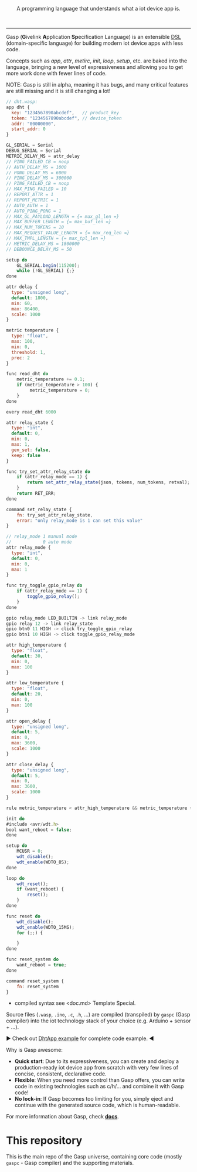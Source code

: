<p align=center>
  A programming language that understands what a iot device app is.
</p>
<br>

------

Gasp (**G**ivelink **A**pplication **Sp**ecification Language) is an extensible [DSL](https://en.wikipedia.org/wiki/Domain-specific_language) (domain-specific language) for building modern iot device apps with less code.

Concepts such as *app*, *attr*, *metirc*, *init*, *loop*, *setup*, etc. are baked into the language, bringing a new level of expressiveness and allowing you to get more work done with fewer lines of code.

NOTE: Gasp is still in alpha, meaning it has bugs, and many critical features are still missing and it is still changing a lot!

```js
// dht.wasp:
app dht {
  key: "1234567890abcdef",   // product_key
  token: "1234567890abcdef", // device_token
  addr: "00000000",
  start_addr: 0
}

GL_SERIAL = Serial
DEBUG_SERIAL = Serial
METRIC_DELAY_MS = attr_delay
// PING_FAILED_CB = noop
// AUTH_DELAY_MS = 1000
// PONG_DELAY_MS = 6000
// PING_DELAY_MS = 300000
// PING_FAILED_CB = noop
// MAX_PING_FAILED = 10
// REPORT_ATTR = 1
// REPORT_METRIC = 1
// AUTO_AUTH = 1
// AUTO_PING_PONG = 1
// MAX_GL_PAYLOAD_LENGTH = {= max_gl_len =}
// MAX_BUFFER_LENGTH = {= max_buf_len =}
// MAX_NUM_TOKENS = 10
// MAX_REQUEST_VALUE_LENGTH = {= max_req_len =}
// MAX_TMPL_LENGTH = {= max_tpl_len =}
// METRIC_DELAY_MS = 1800000
// DEBOUNCE_DELAY_MS = 50

setup do
    GL_SERIAL.begin(115200);
    while (!GL_SERIAL) {;}
done

attr delay {
  type: "unsigned long",
  default: 1800,
  min: 60,
  max: 86400,
  scale: 1000
}

metric temperature {
  type: "float",
  max: 100,
  min: 0,
  threshold: 1,
  prec: 2
}

func read_dht do
    metric_temperature += 0.1;
    if (metric_temperature > 100) {
         metric_temperature = 0;
    }
done

every read_dht 6000

attr relay_state {
  type: "int",
  default: 0,
  min: 0,
  max: 1,
  gen_set: false,
  keep: false
}

func try_set_attr_relay_state do
    if (attr_relay_mode == 1) {
        return set_attr_relay_state(json, tokens, num_tokens, retval);
    }
    return RET_ERR;
done

command set_relay_state {
    fn: try_set_attr_relay_state,
    error: "only relay_mode is 1 can set this value"
}

// relay_mode 1 manual mode
//            0 auto mode
attr relay_mode {
  type: "int",
  default: 0,
  min: 0,
  max: 1
}

func try_toggle_gpio_relay do
    if (attr_relay_mode == 1) {
        toggle_gpio_relay();
    }
done

gpio relay_mode LED_BUILTIN -> link relay_mode
gpio relay 12 -> link relay_state
gpio btn0 11 HIGH -> click try_toggle_gpio_relay
gpio btn1 10 HIGH -> click toggle_gpio_relay_mode

attr high_temperature {
  type: "float",
  default: 30,
  min: 0,
  max: 100
}

attr low_temperature {
  type: "float",
  default: 20,
  min: 0,
  max: 100
}

attr open_delay {
  type: "unsigned long",
  default: 5,
  min: 0,
  max: 3600,
  scale: 1000
}

attr close_delay {
  type: "unsigned long",
  default: 5,
  min: 0,
  max: 3600,
  scale: 1000
}

rule metric_temperature < attr_high_temperature && metric_temperature > attr_low_temperature do later attr_open_delay open_gpio_relay else later attr_close_delay close_gpio_relay on attr_relay_mode == 0

init do
#include <avr/wdt.h>
bool want_reboot = false;
done

setup do
    MCUSR = 0;
    wdt_disable();
    wdt_enable(WDTO_8S);
done

loop do
    wdt_reset();
    if (want_reboot) {
        reset();
    }
done

func reset do
    wdt_disable();
    wdt_enable(WDTO_15MS);
    for (;;) {

    }
done

func reset_system do
    want_reboot = true;
done

command reset_system {
    fn: reset_system
}
```

- compiled syntax see <doc.md> Template Special.

Source files (`.wasp`, `.ino`, `.c`, `.h`, ...) are compiled (transpiled) by `gaspc` (Gasp compiler) into the iot technology stack of your choice (e.g. Arduino + sensor + ...).

:arrow_forward: Check out [DhtApp example](examples/dht) for complete code example. :arrow_backward:

Why is Gasp awesome:
- **Quick start**: Due to its expressiveness, you can create and deploy a production-ready iot device app from scratch with very few lines of concise, consistent, declarative code.
- **Flexible**: When you need more control than Gasp offers, you can write code in existing technologies such as c/h/... and combine it with Gasp code!
- **No lock-in**: If Gasp becomes too limiting for you, simply eject and continue with the generated source code, which is human-readable.

For more information about Gasp, check [**docs**](https://www.jianshu.com/p/98fa9bb363cc).

# This repository

This is the main repo of the Gasp universe, containing core code (mostly `gaspc` - Gasp compiler) and the supporting materials.
